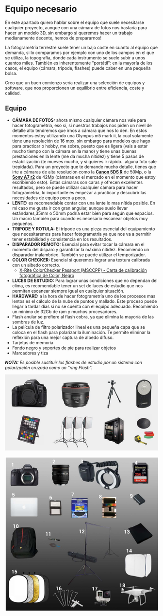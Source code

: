 # Equipo necesario

En este apartado quiero hablar sobre el equipo que suele necesitarse cualquier proyecto, aunque con una cámara de fotos nos bastaría para hacer un modelo 3D, sin embargo si queremos hacer un trabajo medianamente decente, hemos de prepararnos!

La fotogrametría terrestre suele tener un bajo coste en cuanto al equipo que demanda, si lo comparamos por ejemplo con uno de los campos en el que se utiliza, la topografía, donde cada instrumento se suele subir a unos cuantos miles. También es  inherentemente "portátil": en la mayoría de los casos, el equipo \(cámara, trípode, flashes\) puede caber en una pequeña bolsa.

Creo que un buen comienzo sería realizar una selección de equipos y software, que nos proporcionen un equilibrio entre eficiencia, coste y calidad.

## Equipo

* **CÁMARA DE FOTOS:** ahora mismo cualquier cámara nos vale para hacer fotogramétria, eso sí, si nuestros trabajos nos piden un nivel de detalle alto tendremos que irnos a cámara que nos lo den. En estos momentos estoy utilizando una Olympus m5 mark ii, la cual solamente tiene una resolución de 16 mpx, sin embargo para modelos que hago para practicar o hobby, me sobra, puesto que es ligera \(vais a estar mucho tiempo con la cámara en la mano\) y tiene unas buenas prestaciones en la lente \(me da mucha nitidez\) y tiene 5 pasos de estabilización \(te mueves mucho, y si quieres ir rápido.. alguna foto sale trepidada\). Para un proyecto que te demande mucho detalle, tienes que irte a cámaras de alta resolución como la [**Canon 5DS R**](https://www.canon.es/for_home/product_finder/cameras/digital_slr/eos_5ds_r/) de 50Mp, o la [**Sony A7 r2**](https://www.sony.es/electronics/camaras-lentes-intercambiables/ilce-7rm2) de 42Mp \(cámaras en el mercado en el momento que estoy escribiendo esto\). Estas cámaras son caras y ofrecen excelentes resultados, pero se puede utilizar cualquier cámara para hacer fotogrametría, lo importante es empezar a practicar y descubrir las necesidades de equipo poco a poco.
* **LENTE:** es recomendable contar con una lente lo mas nítida posible. En mi caso me gusta ir con gran angular, aunque suelo llevar estándares,35mm o 50mm podría estar bien para según que espacios. Un macro también para cuando es necesario escanear objetos muy pequeños.
* **TRIPODE Y ROTULA:** El trípode es una pieza esencial del equipamiento que necesitaremos para hacer fotogrametría ya que nos va a permitir tener estabilidad y consistencia en los resultados.
* **DISPARADOR REMOTO:** Esencial para evitar tocar la cámara en el momento del disparo y garantizar la máxima nitidez. Recomiendo un disparador inalambrico. También se puede utilizar el temporizador.
* **COLOR CHECKER:** Esencial si queremos lograr una textura calibrada con un albedo correcto. 
  * [X-Rite ColorChecker Passport \(MSCCPP\) - Carta de calibración fotográfica de Color, Negro](https://www.amazon.es/X-Rite-ColorChecker-Passport-MSCCPP-calibraci%C3%B3n/dp/B002NU5UW8/ref=sr_1_fkmrnull_1?__mk_es_ES=%C3%85M%C3%85%C5%BD%C3%95%C3%91&keywords=colorchecker+passport+photo+x-rite&qid=1557608308&s=gateway&sr=8-1-fkmrnull)
* **LUCES DE ESTUDIO:** Para lograr unas condiciones que no dependan del clima, es recomendable tener un set de luces de estudio que nos permitan escanear siempre igual en cualquier situación. 
* **HARDWARE:** a la hora de hacer fotogrametría uno de los procesos mas lentos es el cálculo de la nube de puntos y mallado. Este proceso puede llegar a tardar días si no se cuenta con el equipo adecuado. Recomiendo un mínimo de 32Gb de ram y muchos procesadores.
* Flash anular se prefiere al flash cobra, ya que elimina la mayoría de las sombras de luz.
* La película de filtro polarizador lineal es una pequeña capa que se coloca en el flash para polarizar la iluminación. Te permite eliminar la reflexión para una mejor captura de albedo difuso.
* Tarjetas de memoria
* Fondo negro y soportes de pie  para realizar objetos 
* Marcadores y tiza 

_**NOTA:** Es posible sustituir los flashes de estudio por un sistema con polarización cruzada como un “ring Flash”._

![](../.gitbook/assets/image%20%285%29.png)

![](../.gitbook/assets/image%20%287%29.png)



